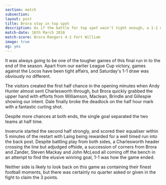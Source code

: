 ```yaml
---
section: match
subsection:
layout: post
title: Brora stay in top spot
description: As if the battle for top spot wasn't tight enough, a 1-1 draw at home against Inverurie Loco Works leaves Brora looking for favourable results elsewhere.
match-date: 16th March 2016
match-score: Brora Rangers 4-2 Fort William
image: true
og: yes
---
```

It was always going to be one of the tougher games of this final run in to the end of the season. Apart from our earlier League Cup victory, games against the Locos have been tight affairs, and Saturday's 1-1 draw was obviously no different.

The visitors created the first half chance in the opening minutes when Andy Hunter almost sent Charlesworth through, but Brora quickly grabbed the upper hand with efforts from Williamson, Maclean, Brindle and Gillespie showing our intent. Dale finally broke the deadlock on the half hour mark with a fantastic curling shot.

Despite more chances at both ends, the single goal separated the two teams at half time.

Inverurie started the second half strongly, and scored their equaliser within 5 minutes of the restart with Laing being rewarded for a well timed run into the back post. Despite battling play from both sides, a Charlesworth header crossing the line but adjudged offside, a succession of corners from Brora and Zander, Steven Mackay and John McLeod all coming off the bench in an attempt to find the elusive winning goal, 1-1 was how the game ended.

Neither side is likely to look back on this game as containing their finest football moments, but  there was certainly no quarter asked or given in the fight to claim the 3 points.